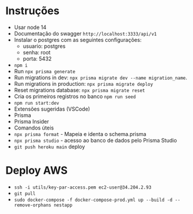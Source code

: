 # Instruções
 - Usar node 14
 - Documentação do swagger `http://localhost:3333/api/v1`
 - Instalar o postgres com as seguintes configurações:
   - usuario: postgres
   - senha: root
   - porta: 5432
 - `npm i`
 - Run `npx prisma generate`
 - Run migrations in dev: `npx prisma migrate dev --name migration_name`. 
 - Run migrations in production: `npx prisma migrate deploy`
 - Reset migrations database: `npx prisma migrate reset`
 - Cria os primeiros registros no banco `npm run seed`
 - `npm run start:dev`
 - Extensões sugeridas (VSCode)
  - Prisma
  - Prisma Insider
- Comandos úteis
 - `npx prisma format` - Mapeia e identa o schema.prisma
 - `npx prisma studio` - acesso ao banco de dados pelo Prisma Studio
 - `git push heroku main` deploy

# Deploy AWS
 - `ssh -i utils/key-par-access.pem ec2-user@34.204.2.93`
 - `git pull`
 - `sudo docker-compose -f docker-compose-prod.yml up --build -d --remove-orphans nestapp`